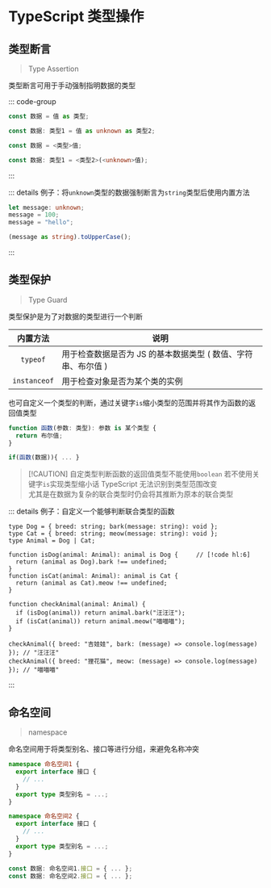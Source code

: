 # TypeScript 类型操作

## 类型断言

> Type Assertion

类型断言可用于手动强制指明数据的类型

::: code-group

```ts [写法一]
const 数据 = 值 as 类型;

const 数据: 类型1 = 值 as unknown as 类型2;
```

```ts [写法二 <Badge type="warning">不推荐</Badge>]
const 数据 = <类型>值;

const 数据: 类型1 = <类型2>(<unknown>值);
```

:::

::: details 例子：将`unknown`类型的数据强制断言为`string`类型后使用内置方法

```ts
let message: unknown;
message = 100;
message = "hello";

(message as string).toUpperCase();
```

:::

## 类型保护

> Type Guard

类型保护是为了对数据的类型进行一个判断

|   内置方法   | 说明                                                          |
| :----------: | ------------------------------------------------------------- |
|   `typeof`   | 用于检查数据是否为 JS 的基本数据类型 ( 数值、字符串、布尔值 ) |
| `instanceof` | 用于检查对象是否为某个类的实例                                |

也可自定义一个类型的判断，通过关键字`is`缩小类型的范围并将其作为函数的返回值类型

```ts
function 函数(参数: 类型): 参数 is 某个类型 {
  return 布尔值;
}

if(函数(数据)){ ... }
```

> [!CAUTION] 自定类型判断函数的返回值类型不能使用<code>boolean</code>
> 若不使用关键字`is`实现类型缩小话 TypeScript 无法识别到类型范围改变<br/>
> 尤其是在数据为复杂的联合类型时仍会将其推断为原本的联合类型

::: details 例子：自定义一个能够判断联合类型的函数

```ts{0}
type Dog = { breed: string; bark(message: string): void };
type Cat = { breed: string; meow(message: string): void };
type Animal = Dog | Cat;

function isDog(animal: Animal): animal is Dog {     // [!code hl:6]
  return (animal as Dog).bark !== undefined;
}
function isCat(animal: Animal): animal is Cat {
  return (animal as Cat).meow !== undefined;
}

function checkAnimal(animal: Animal) {
  if (isDog(animal)) return animal.bark("汪汪汪");
  if (isCat(animal)) return animal.meow("喵喵喵");
}

checkAnimal({ breed: "吉娃娃", bark: (message) => console.log(message) }); // "汪汪汪"
checkAnimal({ breed: "狸花猫", meow: (message) => console.log(message) }); // "喵喵喵"

```

:::

## 命名空间

> namespace

命名空间用于将类型别名、接口等进行分组，来避免名称冲突

```ts
namespace 命名空间1 {
  export interface 接口 {
    // ...
  }
  export type 类型别名 = ...;
}

namespace 命名空间2 {
  export interface 接口 {
    // ...
  }
  export type 类型别名 = ...;
}

const 数据: 命名空间1.接口 = { ... };
const 数据: 命名空间2.接口 = { ... };
```
